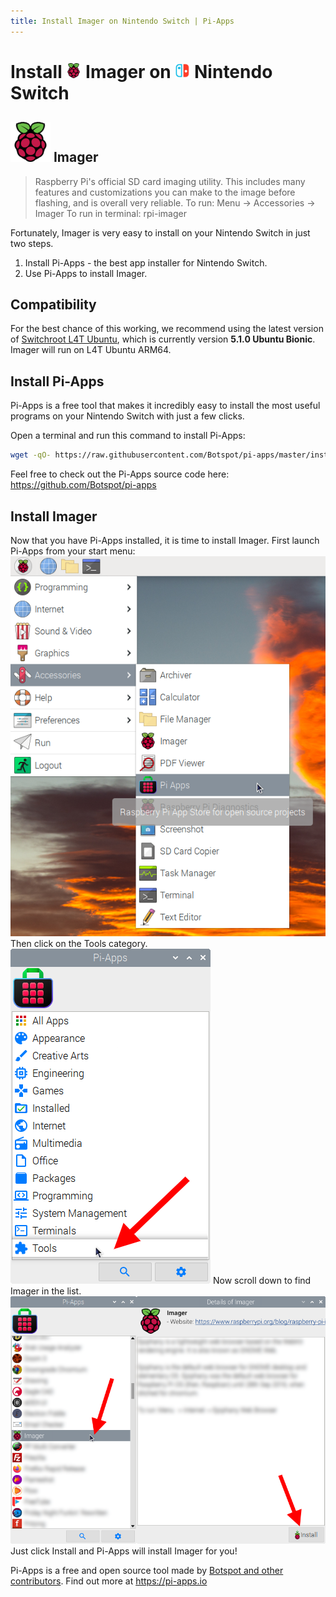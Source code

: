 ```yaml
---
title: Install Imager on Nintendo Switch | Pi-Apps
---
```

<div class="simple-install-content content">

# Install <img src="/img/app-icons/Imager/icon-64.png" height=24> Imager on <img src=/img/other-icons/switch-icon.svg height=24> Nintendo Switch

## <img src="/img/app-icons/Imager/icon-64.png"> Imager
> Raspberry Pi's official SD card imaging utility.
> This includes many features and customizations you can make to the image before flashing, and is overall very reliable.
> To run: Menu -> Accessories -> Imager
> To run in terminal: rpi-imager

Fortunately, Imager is very easy to install on your Nintendo Switch in just two steps.
1. Install Pi-Apps - the best app installer for Nintendo Switch.
2. Use Pi-Apps to install Imager.
</div>
<div class="simple-install-content content">

## Compatibility
For the best chance of this working, we recommend using the latest version of [Switchroot L4T Ubuntu](https://wiki.switchroot.org/en/Linux/Ubuntu-Install-Guide), which is currently version **5.1.0 Ubuntu Bionic**.
Imager will run on L4T Ubuntu ARM64.
</div>
<div class="simple-install-content content">

## Install Pi-Apps

Pi-Apps is a free tool that makes it incredibly easy to install the most useful programs on your Nintendo Switch with just a few clicks.

Open a terminal and run this command to install Pi-Apps:
```bash
wget -qO- https://raw.githubusercontent.com/Botspot/pi-apps/master/install | bash
```
Feel free to check out the Pi-Apps source code here: https://github.com/Botspot/pi-apps
</div>
<div class="simple-install-content content">

## Install Imager

Now that you have Pi-Apps installed, it is time to install Imager.
First launch Pi-Apps from your start menu:
<img src="/img/start-menu.png">
Then click on the Tools category.
<img src="/img/category-selections/Tools.png">
Now scroll down to find Imager in the list.
<img src="/img/app-icons/Imager/app-selection.png">
Just click Install and Pi-Apps will install Imager for you!
</div>
<div class="simple-install-content content">

Pi-Apps is a free and open source tool made by [Botspot and other contributors](/about/#contributors). Find out more at https://pi-apps.io
</div>
